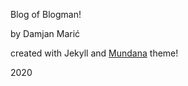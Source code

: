 Blog of Blogman!

by Damjan Marić

created with Jekyll and [Mundana](https://github.com/wowthemesnet/mundana-theme-jekyll) theme!

2020
